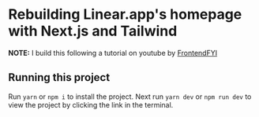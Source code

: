 # Rebuilding Linear.app's homepage with Next.js and Tailwind

**NOTE:** I build this following a tutorial on youtube by [FrontendFYI](https://www.youtube.com/watch?v=ls_b-1a0ZUc&t=150s&ab_channel=frontendfyi)

## Running this project

Run `yarn` or `npm i` to install the project. Next run `yarn dev` or `npm run dev` to view the project by clicking the link in the terminal.
